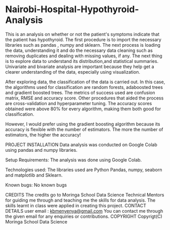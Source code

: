 # Nairobi-Hospital-Hypothyroid-Analysis

This is an analysis on whether or not the patient's symptoms indicate that the patient has hypothyroid. The first procedure is to import the necessary libraries such as pandas , numpy and sklearn. The next process is loading the data, understanding it and do the necessary data cleaning such as removing duplicates and dealing with missing values, if any. The next thing is to explore data to understand its distribution,and statistical summaries. Univariate and bivariate analysis are important because they help get a clearer understanding of the data, especially using visualization.

After exploring data, the classification of the data is carried out. In this case, the algorithms used for classification are random forests, adaboosted trees and gradient boosted trees. The metrics of success used are confusion matrix, RMSE and accuracy score. Other procedures that aided the process are cross-validation and hyperparameter tuning. The accuracy scores obtained were above 80% for every algorithm, making them both good for classification.

However, I would prefer using the gradient boosting algorithm because its accuracy is flexible with the number of estimators. The more the number of estimators, the higher the accuracy!


PROJECT INSTALLATION Data analysis was conducted on Google Colab using pandas and numpy libraries.

Setup Requirements: The analysis was done using Google Colab.

Technologies used: The libraries used are Python Pandas, numpy, seaborn and matplotlib and Sklearn.

Known bugs: No known bugs

CREDITS The credits go to Moringa School Data Science Technical Mentors for guiding me through and teaching me the skills for data analysis. The skills learnt in class were applied in creating this project. CONTACT DETAILS user email : kbmenyenya@gmail.com You can contact me through the given email for any enquiries or contributions. COPYRIGHT Copyrigt(C) Moringa School Data Science
